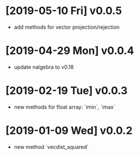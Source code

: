 
# <span class="timestamp-wrapper"><span class="timestamp">[2019-05-10 Fri] </span></span> v0.0.5

-   add methods for vector projection/rejection


# <span class="timestamp-wrapper"><span class="timestamp">[2019-04-29 Mon] </span></span> v0.0.4

-   update nalgebra to v0.18


# <span class="timestamp-wrapper"><span class="timestamp">[2019-02-19 Tue] </span></span> v0.0.3

-   new methods for float array: \`imin\`, \`imax\`


# <span class="timestamp-wrapper"><span class="timestamp">[2019-01-09 Wed] </span></span> v0.0.2

-   new method \`vecdist\_squared\`

